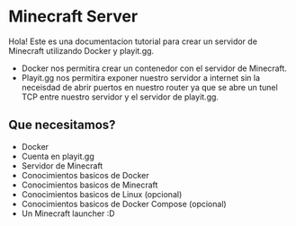 # Minecraft Server

Hola! Este es una documentacion tutorial para crear un servidor de Minecraft utilizando Docker y playit.gg.

- Docker nos permitira crear un contenedor con el servidor de Minecraft.
- Playit.gg nos permitira exponer nuestro servidor a internet sin la neceisdad de abrir puertos en nuestro router ya que se abre un tunel TCP entre nuestro servidor y el servidor de playit.gg.

## Que necesitamos?
- Docker
- Cuenta en playit.gg
- Servidor de Minecraft
- Conocimientos basicos de Docker
- Conocimientos basicos de Minecraft
- Conocimientos basicos de Linux (opcional)
- Conocimientos basicos de Docker Compose (opcional)
- Un Minecraft launcher :D


